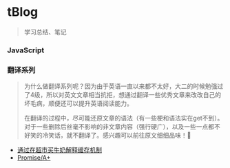 # tBlog

> 学习总结、笔记

### JavaScript


### 翻译系列
> 为什么做翻译系列呢？因为由于英语一直以来都不太好，大二的时候勉强过了4级，所以对英文文章相当抗拒，想通过翻译一些优秀文章来改改自己的坏毛病，顺便还可以提升英语阅读能力。
> 
> 在翻译的过程中，尽可能还原文章的语法（有一些梗和语法实在get不到）。对于一些删除后丝毫不影响的非文章内容（强行硬广），以及一些一点都不好笑的冷笑话，就不翻译了。感兴趣可以前往原文细细品味！🤭
- [通过在超市买牛奶解释缓存机制](/翻译系列/通过在超市买牛奶解释缓存机制.md)
- [Promise/A+](/翻译系列/Promise.md)